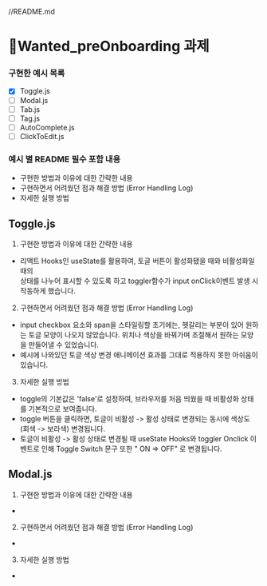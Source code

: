 //README.md

# 📌Wanted_preOnboarding 과제

### 구현한 예시 목록

- [x] Toggle.js
- [ ] Modal.js
- [ ] Tab.js
- [ ] Tag.js
- [ ] AutoComplete.js
- [ ] ClickToEdit.js

### 예시 별 README 필수 포함 내용

- 구현한 방법과 이유에 대한 간략한 내용
- 구현하면서 어려웠던 점과 해결 방법 (Error Handling Log)
- 자세한 실행 방법

## Toggle.js

1. 구현한 방법과 이유에 대한 간략한 내용

- 리액트 Hooks인 useState를 활용하여, 토글 버튼이 활성화됐을 때와 비활성화일 때의<br>
  상태를 나누어 표시할 수 있도록 하고 toggler함수가 input onClick이벤트 발생 시 작동하게 했습니다.

2. 구현하면서 어려웠던 점과 해결 방법 (Error Handling Log)

- input checkbox 요소와 span을 스타일링할 초기에는, 헷갈리는 부분이 있어 원하는 토글 모양이
  나오지 않았습니다. 위치나 색상을 바꿔가며 조절해서 원하는 모양을 만들어낼 수 있었습니다.
- 예시에 나와있던 토글 색상 변경 애니메이션 효과를 그대로 적용하지 못한 아쉬움이 있습니다.

3. 자세한 실행 방법

- toggle의 기본값은 'false'로 설정하여, 브라우저를 처음 띄웠을 때 비활성화 상태를 기본적으로 보여줍니다.
- toggle 버튼을 클릭하면, 토글이 비활성 -> 활성 상태로 변경되는 동시에 색상도 (회색 -> 보라색) 변경됩니다.
- 토글이 비활성 -> 활성 상태로 변경될 때 useState Hooks와 toggler Onclick 이벤트로 인해
  Toggle Switch 문구 또한 " ON => OFF" 로 변경됩니다.

## Modal.js

1. 구현한 방법과 이유에 대한 간략한 내용

-

2. 구현하면서 어려웠던 점과 해결 방법 (Error Handling Log)

-

3. 자세한 실행 방법

-
